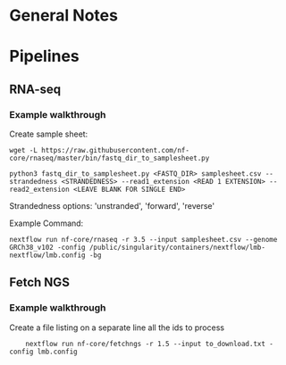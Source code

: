 General Notes
=============

# Pipelines

## RNA-seq

### Example walkthrough

Create sample sheet:

    wget -L https://raw.githubusercontent.com/nf-core/rnaseq/master/bin/fastq_dir_to_samplesheet.py
    
    python3 fastq_dir_to_samplesheet.py <FASTQ_DIR> samplesheet.csv --strandedness <STRANDEDNESS> --read1_extension <READ 1 EXTENSION> --read2_extension <LEAVE BLANK FOR SINGLE END>

Strandedness options: 'unstranded', 'forward', 'reverse'

Example Command:

    nextflow run nf-core/rnaseq -r 3.5 --input samplesheet.csv --genome GRCh38_v102 -config /public/singularity/containers/nextflow/lmb-nextflow/lmb.config -bg
    
## Fetch NGS

### Example walkthrough

Create a file listing on a separate line all the ids to process

        nextflow run nf-core/fetchngs -r 1.5 --input to_download.txt -config lmb.config

        





